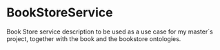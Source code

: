 # BookStoreService
Book Store service description to be used as a use case for my master´s project, together with the book and the bookstore ontologies.
